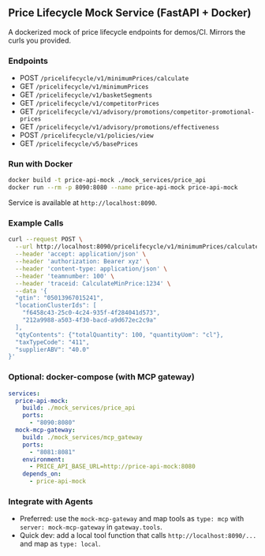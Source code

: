 ## Price Lifecycle Mock Service (FastAPI + Docker)

A dockerized mock of price lifecycle endpoints for demos/CI. Mirrors the curls you provided.

### Endpoints
- POST `/pricelifecycle/v1/minimumPrices/calculate`
- GET `/pricelifecycle/v1/minimumPrices`
- GET `/pricelifecycle/v1/basketSegments`
- GET `/pricelifecycle/v1/competitorPrices`
- GET `/pricelifecycle/v1/advisory/promotions/competitor-promotional-prices`
- GET `/pricelifecycle/v1/advisory/promotions/effectiveness`
- POST `/pricelifecycle/v1/policies/view`
- GET `/pricelifecycle/v5/basePrices`

### Run with Docker
```bash
docker build -t price-api-mock ./mock_services/price_api
docker run --rm -p 8090:8080 --name price-api-mock price-api-mock
```
Service is available at `http://localhost:8090`.

### Example Calls
```bash
curl --request POST \
  --url http://localhost:8090/pricelifecycle/v1/minimumPrices/calculate \
  --header 'accept: application/json' \
  --header 'authorization: Bearer xyz' \
  --header 'content-type: application/json' \
  --header 'teamnumber: 100' \
  --header 'traceid: CalculateMinPrice:1234' \
  --data '{
  "gtin": "05013967015241",
  "locationClusterIds": [
    "f6458c43-25c0-4c24-935f-4f284041d573",
    "212a9988-a503-4f30-bacd-a9d672ec2c9a"
  ],
  "qtyContents": {"totalQuantity": 100, "quantityUom": "cl"},
  "taxTypeCode": "411",
  "supplierABV": "40.0"
}'
```

### Optional: docker-compose (with MCP gateway)
```yaml
services:
  price-api-mock:
    build: ./mock_services/price_api
    ports:
      - "8090:8080"
  mock-mcp-gateway:
    build: ./mock_services/mcp_gateway
    ports:
      - "8081:8081"
    environment:
      - PRICE_API_BASE_URL=http://price-api-mock:8080
    depends_on:
      - price-api-mock
```

### Integrate with Agents
- Preferred: use the `mock-mcp-gateway` and map tools as `type: mcp` with `server: mock-mcp-gateway` in `gateway.tools`.
- Quick dev: add a local tool function that calls `http://localhost:8090/...` and map as `type: local`.


